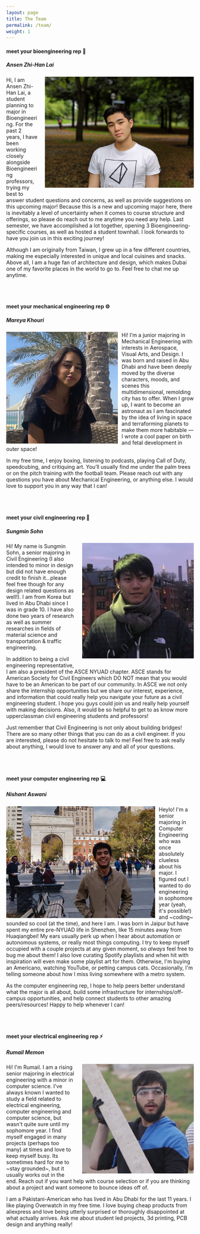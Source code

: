 ```yaml
---
layout: page
title: The Team
permalink: /team/
weight: 1
---
```


#### meet your **bioengineering** rep :syringe:
##### Ansen Zhi-Han Lai

<img style="padding-left: 20px; padding-bottom: 10px;" align="right" src="../assets/ansen.png" alt="azl" width="400"/>

Hi, I am Ansen Zhi-Han Lai, a student planning to major in Bioengineering. For the past 2 years, I have been working closely alongside Bioengineering professors, trying my best to answer student questions and concerns, as well as provide suggestions on this upcoming major! Because this is a new and upcoming major here, there is inevitably a level of uncertainty when it comes to course structure and offerings, so please do reach out to me anytime you need any help. Last semester, we have accomplished a lot together, opening 3 Bioengineering-specific courses, as well as hosted a student townhall. I look forwards to have you join us in this exciting journey!

Although I am originally from Taiwan, I grew up in a few different countries, making me especially interested in unique and local cuisines and snacks. Above all, I am a huge fan of architecture and design, which makes Dubai one of my favorite places in the world to go to. Feel free to chat me up anytime.

<br />
<br />

#### meet your **mechanical engineering** rep :gear:
##### Mareya Khouri

<img style="padding-right: 10px;" align="left" src="../assets/mareya.png" alt="mk" width="300"/>

Hi! I’m a junior majoring in Mechanical Engineering with interests in Aerospace, Visual Arts, and Design. I was born and raised in Abu Dhabi and have been deeply moved by the diverse characters, moods, and scenes this multidimensional, remolding city has to offer. When I grow up, I want to become an astronaut as I am fascinated by the idea of living in space and terraforming planets to make them more habitable — I wrote a cool paper on birth and fetal development in outer space!

In my free time, I enjoy boxing, listening to podcasts, playing Call of Duty, speedcubing, and critiquing art. You’ll usually find me under the palm trees or on the pitch training with the football team. Please reach out with any questions you have about Mechanical Engineering, or anything else. I would love to support you in any way that I can!

<br />
<br />

#### meet your **civil engineering** rep :construction:
##### Sungmin Sohn

<img style="padding-left: 20px; padding-bottom: 10px;" align="right" src="../assets/sungmin.png" alt="ss" width="300"/>

Hi! My name is Sungmin Sohn, a senior majoring in Civil Engineering (I also intended to minor in design but did not have enough credit to finish it…please feel free though for any design related questions as well!). I am from Korea but lived in Abu Dhabi since I was in grade 10. I have also done two years of research as well as summer researches in fields of material science and transportation & traffic engineering.

In addition to being a civil engineering representative, I am also a president of the ASCE NYUAD chapter. ASCE stands for American Society for Civil Engineers which DO NOT mean that you would have to be an American to be part of our community. In ASCE we not only share the internship opportunities but we share our interest, experience, and information that could really help you navigate your future as a civil engineering student. I hope you guys could join us and really help yourself with making decisions. Also, it would be so helpful to get to as know more upperclassman civil engineering students and professors!

Just remember that Civil Engineering is not only about building bridges! There are so many other things that you can do as a civil engineer. If you are interested, please do not hesitate to talk to me! Feel free to ask really about anything, I would love to answer any and all of your questions.

<br />
<br />

#### meet your **computer engineering** rep :computer:
##### Nishant Aswani

<img style="padding-right: 10px;" align="left" src="../assets/nishant.png" alt="na" width="400"/>

Heylo! I'm a senior majoring in Computer Engineering who was once absolutely clueless about his major. I figured out I wanted to do engineering in sophomore year (yeah, it's possible!) and ~coding~ sounded so cool (at the time), and here I am. I was born in Jaipur but have spent my entire pre-NYUAD life in Shenzhen, like 15 minutes away from Huaqiangbei! My ears usually perk up when I hear about automation or autonomous systems, or really most things computing. I try to keep myself occupied with a couple projects at any given moment, so *always* feel free to bug me about them! I also love curating Spotify playlists and when hit with inspiration will even make some playlist art for them. Otherwise, I'm buying an Americano, watching YouTube, or petting campus cats. Occasionally, I'm telling someone about how I miss living somewhere with a metro system.

As the computer engineering rep, I hope to help peers better understand what the major is all about, build some infrastructure for internships/off-campus opportunities, and help connect students to other amazing peers/resources! Happy to help whenever I can!

<br />
<br />

#### meet your **electrical engineering** rep :zap:
##### Rumail Memon

<img style="padding-left: 20px; padding-bottom: 10px;" align="right" src="../assets/rumail.png" alt="rm" width="300"/>

Hi! I'm Rumail. I am a rising senior majoring in electrical engineering with a minor in computer science. I've always known I wanted to study a field related to electrical engineering, computer engineering and computer science, but wasn't quite sure until my sophomore year. I find myself engaged in many projects (perhaps too many) at times and love to keep myself busy. Its sometimes hard for me to ~stay grounded~, but it usually works out in the end. Reach out if you want help with course selection or if you are thinking about a project and want someone to bounce ideas off of.

I am a Pakistani-American who has lived in Abu Dhabi for the last 11 years. I like playing Overwatch in my free time. I love buying cheap products from aliexpress and love being utterly surprised or thoroughly disappointed at what actually arrives. Ask me about student led projects, 3d printing, PCB design and anything really! 

<br />
<br />
